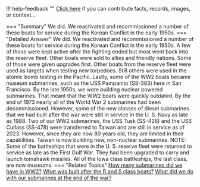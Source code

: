 !!! help-feedback ""
    <a href="/feedback/" data-feedback-link>Click here</a>
    if you can contribute facts, records, images, or context…

<a id="summary"></a>
=== "Summary"
    We did. We reactivated and recommissioned a number of these boats for service during the Korean Conflict in the early 1950s.
=== "Detailed Answer"
    We did. We reactivated and recommissioned a number of these boats for service during the Korean Conflict in the early 1950s. A few of those were kept active after the fighting ended but most went back into the reserve fleet.
    Other boats were sold to allies and friendly nations. Some of those were given upgrades first. Other boats from the reserve fleet were used as targets when testing new torpedoes. Still others were used in the atomic bomb testing in the Pacific. Lastly, some of the WW2 boats became museum submarines, such as the USS Pampanito (SS-383) here in San Francisco.
    By the late 1950s, we were building nuclear powered submarines. That meant that the WW2 boats were quickly outdated. By the end of 1973 nearly all of the World War 2 submarines had been decommissioned. However, some of the new classes of diesel submarines that we had built after the war were still in service in the U. S. Navy as late as 1988.
    Two of our WW2 submarines, the USS Tusk (SS-426) and the USS Cutlass (SS-478) were transferred to Taiwan and are still in service as of 2023. However, since they are now 80 years old, they are limited in their capabilities. Taiwan is now building new, non-nuclear submarines.
    NOTE: Some of the battleships that were in the U. S. reserve fleet were returned to service as late as the First Gulf War. They had been upgraded to carry and launch tomahawk missiles. All of the Iowa class battleships, the last class, are now museums.
=== "Related Topics"
    [How many submarines did we have in WW2?](how-many-submarines-did-we-have-in-ww2.md#summary)
    [What was built after the R and S class boats?](what-was-built-after-the-r-and-s-class-boats.md#summary)
    [What did we do with our submarines at the end of the war?](what-did-we-do-with-our-submarines-at-the-end-of-the-war.md#summary)
